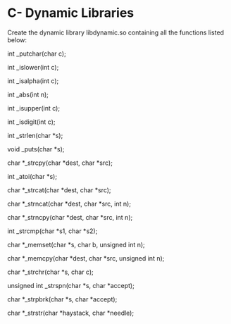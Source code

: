 # C- Dynamic Libraries

Create the dynamic library libdynamic.so containing all the functions listed below:

int _putchar(char c);

int _islower(int c);

int _isalpha(int c);

int _abs(int n);

int _isupper(int c);

int _isdigit(int c);

int _strlen(char *s);

void _puts(char *s);

char *_strcpy(char *dest, char *src);

int _atoi(char *s);

char *_strcat(char *dest, char *src);

char *_strncat(char *dest, char *src, int n);

char *_strncpy(char *dest, char *src, int n);

int _strcmp(char *s1, char *s2);

char *_memset(char *s, char b, unsigned int n);

char *_memcpy(char *dest, char *src, unsigned int n);

char *_strchr(char *s, char c);

unsigned int _strspn(char *s, char *accept);

char *_strpbrk(char *s, char *accept);

char *_strstr(char *haystack, char *needle);
